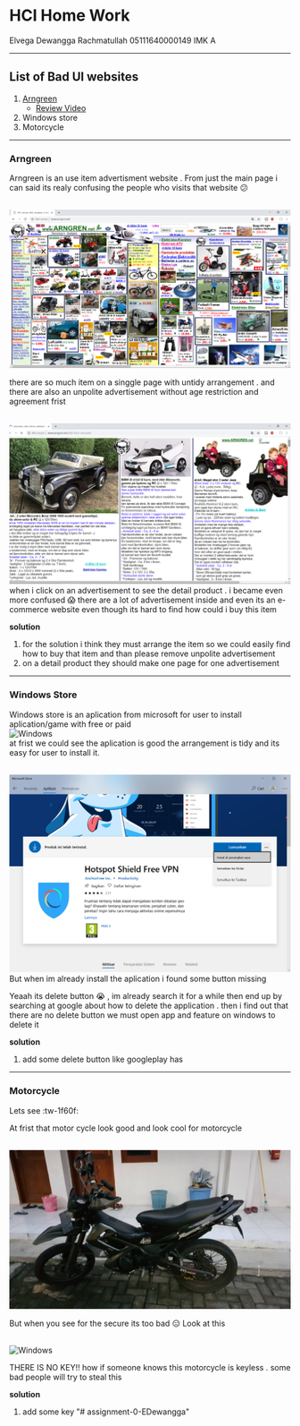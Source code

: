 # HCI Home Work

Elvega Dewangga Rachmatullah
05111640000149
IMK A

---

##  List of Bad UI websites

1. [Arngreen](http://ie-games.iefairits.com)
      * [Review Video](https://youtu.be/fY1lgc5YwlY)
2.  Windows store
3.  Motorcycle

---

### Arngreen
Arngreen is an use item advertisment website . From just the main page i can said its realy confusing the people who visits that website :confused:

<br> ![Arngreen](asset/arngreen1.png) <br>

there are so much item on a singgle page with untidy arrangement . and there are also an unpolite advertisement without age restriction and agreement frist

<br> ![Arngreen](asset/arngreen2.png) <br>
when i click on an advertisement to see the detail product . i became even more confused :scream: there are a lot of advertisement inside and even its an e-commerce website even though its hard to find how could i buy this item

**solution**
1. for the solution i think they must arrange the item so we could easily find how to buy that item and than please remove unpolite advertisement
2. on a detail product they should make one page for one advertisement

---

### Windows Store
Windows store is an aplication from microsoft for user to install aplication/game with free or paid
<br> ![Windows](asset/windows_store.gif) <br>
at frist we could see the aplication is good the arrangement is tidy and its easy for user to install it.

<br> ![Windows](asset/windows_store.png) <br>
But when im already install the aplication i found some button missing

Yeaah its delete button :sob: , im already search it for a while then end up by searching at google about how to delete the application . then i find out that there are no delete button we must open app and feature on windows to delete it

**solution**
1. add some delete button like googleplay has
---
### Motorcycle

Lets see :tw-1f60f:

At frist that motor cycle look good and look cool for  motorcycle

<br> ![Windows](asset/motorcycle.jpg) <br>

But when you see for the secure its too bad :expressionless:
Look at this

<br> ![Windows](asset/motorcycle.gif) <br>

THERE IS NO KEY!! how if someone knows this motorcycle is keyless . some bad people will try to steal this

**solution**
1. add some key
"# assignment-0-EDewangga"
